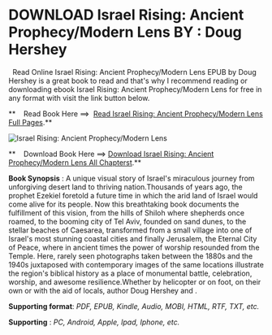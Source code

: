  **DOWNLOAD Israel Rising: Ancient Prophecy/Modern Lens BY : Doug Hershey**
==========================================================================

  Read Online Israel Rising: Ancient Prophecy/Modern Lens EPUB by Doug Hershey is a great book to read and that's why I recommend reading or downloading ebook Israel Rising: Ancient Prophecy/Modern Lens for free in any format with visit the link button below.

**    Read Book Here ==>  [Read Israel Rising: Ancient Prophecy/Modern Lens Full Pages](https://goodreadbook.site/?book=1496457749).**

![Israel Rising: Ancient Prophecy/Modern Lens](https://i.gr-assets.com/images/S/compressed.photo.goodreads.com/books/1607198034l/56172552.jpg)

**    Download Book Here ==> [Download Israel Rising: Ancient Prophecy/Modern Lens All Chapterst](https://goodreadbook.site/?book=1496457749).**

**Book Synopsis** : A unique visual story of Israel's miraculous journey from unforgiving desert land to thriving nation.Thousands of years ago, the prophet Ezekiel foretold a future time in which the arid land of Israel would come alive for its people. Now this breathtaking book documents the fulfillment of this vision, from the hills of Shiloh where shepherds once roamed, to the booming city of Tel Aviv, founded on sand dunes, to the stellar beaches of Caesarea, transformed from a small village into one of Israel's most stunning coastal cities and finally Jerusalem, the Eternal City of Peace, where in ancient times the power of worship resounded from the Temple. Here, rarely seen photographs taken between the 1880s and the 1940s juxtaposed with contemporary images of the same locations illustrate the region's biblical history as a place of monumental battle, celebration, worship, and awesome resilience.Whether by helicopter or on foot, on their own or with the aid of locals, author Doug Hershey and .

**Supporting format**: _PDF, EPUB, Kindle, Audio, MOBI, HTML, RTF, TXT, etc._

**Supporting** : _PC, Android, Apple, Ipad, Iphone, etc._